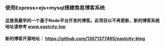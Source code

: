 ### 使用Express+ejs+mysql搭建简易博客系统
#### 这是我最早的一个基于Node平台开发的博客。此项目以不再更新，新的博客系统地址请参考 www.eastcity.top
#### 新的博客开源地址： https://github.com/13671377465/eastcity-blog 
